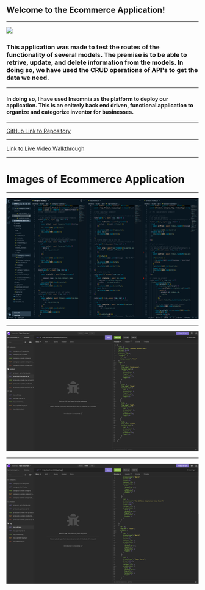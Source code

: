 ## Welcome to the Ecommerce Application!
----

![](https://camo.githubusercontent.com/c652dbcdb4bc224b3e4d7bd673bdbf698c6681a7503057b555e88f47eb523af5/68747470733a2f2f696d672e736869656c64732e696f2f62616467652f4c6963656e73652d4d49542d79656c6c6f77677265656e)

### This application was made to test the routes of the functionality of several models. The premise is to be able to retrive, update, and delete information from the models. In doing so, we have used the CRUD operations of API's to get the data we need.
---
#### In doing so, I have used Insomnia as the platform to deploy our application. This is an enitrely back end driven, functional application to organize and categorize inventor for businesses.
---
[GitHub Link to Repository](https://github.com/jadehuynh/ecommerce-back-end-app)

----
[Link to Live Video Walkthrough]()

---

# Images of Ecommerce Application
----
![Initial Code of Routes](./Assets/images/ecom_code.png)

----
![Deployments in Insomina](./Assets/images/ecom_1.png)

----
![](./Assets/images/ecom_2.png)


